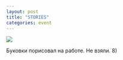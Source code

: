 ```yaml
---
layout: post
title: "STORIES"
categories: event
---
```

![](https://ic.pics.livejournal.com/quillcraft/13449910/315970/315970_original.png)

Буковки порисовал на работе. Не взяли. 8)
